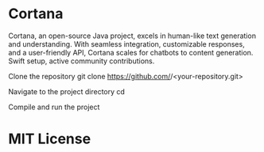 # Cortana
Cortana, an open-source Java project, excels in human-like text generation and understanding. With seamless integration, customizable responses, and a user-friendly API, Cortana scales for chatbots to content generation. Swift setup, active community contributions.

Clone the repository
git clone https://github.com/<your-username>/<your-repository.git>

Navigate to the project directory
cd <your-repository>

Compile and run the project
<instructions-for-compilation-and-execution>

# MIT License
